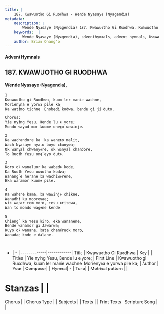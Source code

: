 ```yaml
---
title: |
    187. Kwawuotho Gi Ruodhwa - Wende Nyasaye (Nyagendia)
metadata:
    description: |
        Wende Nyasaye (Nyagendia) 187. Kwawuotho Gi Ruodhwa. Kwawuotho gi Ruodhwa, kuom ler manie wachne, Morienyna e yorwa pile ka; Ka watimo tichne, Enobedi kodwa, bende gi ji duto.  Chorus: Yie nying Yesu, Bende lu e yore; Mondo wayud mor kuome onego wawinje.  
    keywords:  |
        Wende Nyasaye (Nyagendia), adventhymnals, advent hymnals, Kwawuotho Gi Ruodhwa, Kwawuotho gi Ruodhwa, kuom ler manie wachne, Morienyna e yorwa pile ka;. Yie nying Yesu, Bende lu e yore;
    author: Brian Onang'o
---
```


#### Advent Hymnals
## 187. KWAWUOTHO GI RUODHWA
####  Wende Nyasaye (Nyagendia),

```txt
1
Kwawuotho gi Ruodhwa, kuom ler manie wachne,
Morienyna e yorwa pile ka;
Ka watimo tichne, Enobedi kodwa, bende gi ji duto.

Chorus:
Yie nying Yesu, Bende lu e yore;
Mondo wayud mor kuome onego wawinje.

2
Ka wachandore ka, ka waneno malit,
Wach Nyasaye nyalo boyo chunywa;
Ok wanyal chwanyore, ok wanyal chandore,
To Ruoth Yesu ong`eyo duto.

3
Koro ok wanaluor ka wabedo kode,
Ka Ruoth Yesu owuotho kodwa;
Wanang`e herane ka wachiworene,
Eka wanamor kuome pile.

4
Ka wahere kama, ka wawinjo chikne,
Wanadhi ku moorowae;
Kik wapar rem moro, Yesu oritowa,
Wan to mondo wagene kende.

5
Chieng` ka Yesu biro, eka wananene,
Bende wanamor gi Jawarwa;
Kuyo ok wanane, kata chandruok moro,
Wanadag kode e dalane.




```

- |   -  |
-------------|------------|
Title | Kwawuotho Gi Ruodhwa |
Key |  |
Titles | Yie nying Yesu, Bende lu e yore; |
First Line | Kwawuotho gi Ruodhwa, kuom ler manie wachne, Morienyna e yorwa pile ka; |
Author | 
Year | 
Composer| |
Hymnal|  - |
Tune|  |
Metrical pattern | |
# Stanzas |  |
Chorus |  |
Chorus Type |  |
Subjects | |
Texts |  |
Print Texts | 
Scripture Song |  |
    
